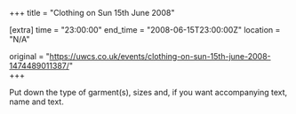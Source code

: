 +++
title = "Clothing on Sun 15th June 2008"

[extra]
time = "23:00:00"
end_time = "2008-06-15T23:00:00Z"
location = "N/A"

original = "https://uwcs.co.uk/events/clothing-on-sun-15th-june-2008-1474489011387/"    
+++

Put down the type of garment(s), sizes and, if you want accompanying text, name and text.

